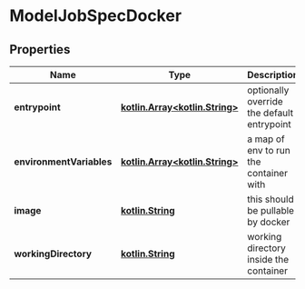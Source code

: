 # ModelJobSpecDocker

## Properties
Name | Type | Description | Notes
------------ | ------------- | ------------- | -------------
**entrypoint** | [**kotlin.Array&lt;kotlin.String&gt;**](.md) | optionally override the default entrypoint |  [optional]
**environmentVariables** | [**kotlin.Array&lt;kotlin.String&gt;**](.md) | a map of env to run the container with |  [optional]
**image** | [**kotlin.String**](.md) | this should be pullable by docker |  [optional]
**workingDirectory** | [**kotlin.String**](.md) | working directory inside the container |  [optional]
